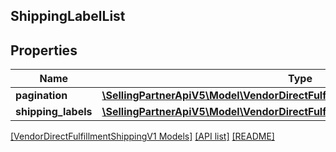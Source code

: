 ## ShippingLabelList

## Properties

Name | Type | Description | Notes
------------ | ------------- | ------------- | -------------
**pagination** | [**\SellingPartnerApiV5\Model\VendorDirectFulfillmentShippingV1\Pagination**](Pagination.md) |  | [optional]
**shipping_labels** | [**\SellingPartnerApiV5\Model\VendorDirectFulfillmentShippingV1\ShippingLabel[]**](ShippingLabel.md) |  | [optional]

[[VendorDirectFulfillmentShippingV1 Models]](../) [[API list]](../../Api) [[README]](../../../README.md)
